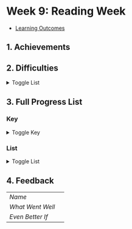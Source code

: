 # Week 9: Reading Week

- [Learning Outcomes](https://learn.foundersandcoders.com/course/syllabus/developer/)

## 1. Achievements

## 2. Difficulties

<details>
<summary>Toggle List</summary>

---

- What

---
</details>

## 3. Full Progress List

### Key

<details>
<summary>Toggle Key</summary>

---

- [X] I feel like I've learned/demonstrated this skill in the past week
- I have acquired some skill but need to develop further
- [ ] I am not yet comfortable in this skill

---

</details>

### List

<details>
<summary>Toggle List</summary>

---

</details>

## 4. Feedback

|                  |                         |
| ---------------- | ----------------------- |
| *Name*           |                         |
| *What Went Well* |                         |
| *Even Better If* |                         |
